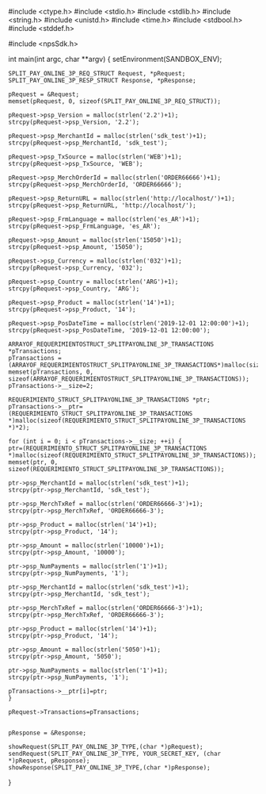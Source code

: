 #include <ctype.h>
#include <stdio.h>
#include <stdlib.h>
#include <string.h>
#include <unistd.h>
#include <time.h>
#include <stdbool.h>
#include <stddef.h>

#include <npsSdk.h>

int main(int argc, char **argv) {
    setEnvironment(SANDBOX_ENV);

    SPLIT_PAY_ONLINE_3P_REQ_STRUCT Request, *pRequest;
    SPLIT_PAY_ONLINE_3P_RESP_STRUCT Response, *pResponse;

    pRequest = &Request;
    memset(pRequest, 0, sizeof(SPLIT_PAY_ONLINE_3P_REQ_STRUCT));

    pRequest->psp_Version = malloc(strlen('2.2')+1);
    strcpy(pRequest->psp_Version, '2.2');

    pRequest->psp_MerchantId = malloc(strlen('sdk_test')+1);
    strcpy(pRequest->psp_MerchantId, 'sdk_test');

    pRequest->psp_TxSource = malloc(strlen('WEB')+1);
    strcpy(pRequest->psp_TxSource, 'WEB');

    pRequest->psp_MerchOrderId = malloc(strlen('ORDER66666')+1);
    strcpy(pRequest->psp_MerchOrderId, 'ORDER66666');

    pRequest->psp_ReturnURL = malloc(strlen('http://localhost/')+1);
    strcpy(pRequest->psp_ReturnURL, 'http://localhost/');

    pRequest->psp_FrmLanguage = malloc(strlen('es_AR')+1);
    strcpy(pRequest->psp_FrmLanguage, 'es_AR');

    pRequest->psp_Amount = malloc(strlen('15050')+1);
    strcpy(pRequest->psp_Amount, '15050');

    pRequest->psp_Currency = malloc(strlen('032')+1);
    strcpy(pRequest->psp_Currency, '032');

    pRequest->psp_Country = malloc(strlen('ARG')+1);
    strcpy(pRequest->psp_Country, 'ARG');

    pRequest->psp_Product = malloc(strlen('14')+1);
    strcpy(pRequest->psp_Product, '14');

    pRequest->psp_PosDateTime = malloc(strlen('2019-12-01 12:00:00')+1);
    strcpy(pRequest->psp_PosDateTime, '2019-12-01 12:00:00');

    ARRAYOF_REQUERIMIENTOSTRUCT_SPLITPAYONLINE_3P_TRANSACTIONS *pTransactions;
    pTransactions = (ARRAYOF_REQUERIMIENTOSTRUCT_SPLITPAYONLINE_3P_TRANSACTIONS*)malloc(sizeof(ARRAYOF_REQUERIMIENTOSTRUCT_SPLITPAYONLINE_3P_TRANSACTIONS));
    memset(pTransactions, 0, sizeof(ARRAYOF_REQUERIMIENTOSTRUCT_SPLITPAYONLINE_3P_TRANSACTIONS));
    pTransactions->__size=2;

    REQUERIMIENTO_STRUCT_SPLITPAYONLINE_3P_TRANSACTIONS *ptr;
    pTransactions->__ptr=(REQUERIMIENTO_STRUCT_SPLITPAYONLINE_3P_TRANSACTIONS *)malloc(sizeof(REQUERIMIENTO_STRUCT_SPLITPAYONLINE_3P_TRANSACTIONS *)*2);

    for (int i = 0; i < pTransactions->__size; ++i) {
    ptr=(REQUERIMIENTO_STRUCT_SPLITPAYONLINE_3P_TRANSACTIONS *)malloc(sizeof(REQUERIMIENTO_STRUCT_SPLITPAYONLINE_3P_TRANSACTIONS));
    memset(ptr, 0, sizeof(REQUERIMIENTO_STRUCT_SPLITPAYONLINE_3P_TRANSACTIONS));

    ptr->psp_MerchantId = malloc(strlen('sdk_test')+1);
    strcpy(ptr->psp_MerchantId, 'sdk_test');

    ptr->psp_MerchTxRef = malloc(strlen('ORDER66666-3')+1);
    strcpy(ptr->psp_MerchTxRef, 'ORDER66666-3');

    ptr->psp_Product = malloc(strlen('14')+1);
    strcpy(ptr->psp_Product, '14');

    ptr->psp_Amount = malloc(strlen('10000')+1);
    strcpy(ptr->psp_Amount, '10000');

    ptr->psp_NumPayments = malloc(strlen('1')+1);
    strcpy(ptr->psp_NumPayments, '1');

    ptr->psp_MerchantId = malloc(strlen('sdk_test')+1);
    strcpy(ptr->psp_MerchantId, 'sdk_test');

    ptr->psp_MerchTxRef = malloc(strlen('ORDER66666-3')+1);
    strcpy(ptr->psp_MerchTxRef, 'ORDER66666-3');

    ptr->psp_Product = malloc(strlen('14')+1);
    strcpy(ptr->psp_Product, '14');

    ptr->psp_Amount = malloc(strlen('5050')+1);
    strcpy(ptr->psp_Amount, '5050');

    ptr->psp_NumPayments = malloc(strlen('1')+1);
    strcpy(ptr->psp_NumPayments, '1');

    pTransactions->__ptr[i]=ptr;
    }

    pRequest->Transactions=pTransactions;


    pResponse = &Response;

    showRequest(SPLIT_PAY_ONLINE_3P_TYPE,(char *)pRequest);
    sendRequest(SPLIT_PAY_ONLINE_3P_TYPE, YOUR_SECRET_KEY, (char *)pRequest, pResponse);
    showResponse(SPLIT_PAY_ONLINE_3P_TYPE,(char *)pResponse);
}
